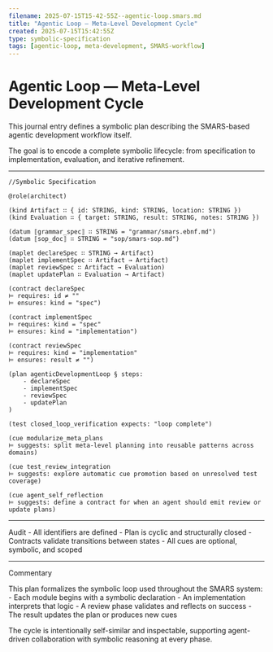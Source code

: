 ```yaml
---
filename: 2025-07-15T15-42-55Z--agentic-loop.smars.md
title: "Agentic Loop — Meta-Level Development Cycle"
created: 2025-07-15T15:42:55Z
type: symbolic-specification
tags: [agentic-loop, meta-development, SMARS-workflow]
---
```


# Agentic Loop — Meta-Level Development Cycle

This journal entry defines a symbolic plan describing the SMARS-based agentic development workflow itself.

The goal is to encode a complete symbolic lifecycle: from specification to implementation, evaluation, and iterative refinement.

---

```smars
//Symbolic Specification

@role(architect)

(kind Artifact ∷ { id: STRING, kind: STRING, location: STRING })
(kind Evaluation ∷ { target: STRING, result: STRING, notes: STRING })

(datum ⟦grammar_spec⟧ ∷ STRING = "grammar/smars.ebnf.md")
(datum ⟦sop_doc⟧ ∷ STRING = "sop/smars-sop.md")

(maplet declareSpec ∷ STRING → Artifact)
(maplet implementSpec ∷ Artifact → Artifact)
(maplet reviewSpec ∷ Artifact → Evaluation)
(maplet updatePlan ∷ Evaluation → Artifact)

(contract declareSpec
⊨ requires: id ≠ ""
⊨ ensures: kind = "spec")

(contract implementSpec
⊨ requires: kind = "spec"
⊨ ensures: kind = "implementation")

(contract reviewSpec
⊨ requires: kind = "implementation"
⊨ ensures: result ≠ "")

(plan agenticDevelopmentLoop § steps:
    - declareSpec
    - implementSpec
    - reviewSpec
    - updatePlan
)

(test closed_loop_verification expects: "loop complete")

(cue modularize_meta_plans
⊨ suggests: split meta-level planning into reusable patterns across domains)

(cue test_review_integration
⊨ suggests: explore automatic cue promotion based on unresolved test coverage)

(cue agent_self_reflection
⊨ suggests: define a contract for when an agent should emit review or update plans)
```

---

Audit
    - All identifiers are defined
    - Plan is cyclic and structurally closed
    - Contracts validate transitions between states
    - All cues are optional, symbolic, and scoped

---

Commentary

This plan formalizes the symbolic loop used throughout the SMARS system:
    - Each module begins with a symbolic declaration
    - An implementation interprets that logic
    - A review phase validates and reflects on success
    - The result updates the plan or produces new cues

The cycle is intentionally self-similar and inspectable, supporting agent-driven collaboration with symbolic reasoning at every phase.
